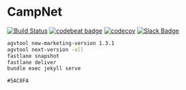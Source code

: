 # CampNet

[![Build Status](https://travis-ci.org/ClumsyLee/CampNet.svg?branch=master)](https://travis-ci.org/ClumsyLee/CampNet)
[![codebeat badge](https://codebeat.co/badges/09bdf607-8bb0-43a2-9ace-73d9cca02efa)](https://codebeat.co/projects/github-com-thomaslee969-campnet-master)
[![codecov](https://codecov.io/gh/ThomasLee969/CampNet/branch/master/graph/badge.svg)](https://codecov.io/gh/ThomasLee969/CampNet)
[![Slack Badge](https://img.shields.io/badge/Slack-join-orange.svg?logo=slack)](https://join.slack.com/t/campnet/shared_invite/enQtMjU0NTA5MTk4Mjc3LTQyN2ZmMThiYzg2MzkyOGRkNjViOGIwOWM5ZDZiMTYwNmZlYjQ4NDQ5MzdlZDdlMjVkMWY1NmMxMGFkMTNkN2E)

```bash
agvtool new-marketing-version 1.3.1
agvtool next-version -all
fastlane snapshot
fastlane deliver
bundle exec jekyll serve
```

`#5AC8FA`
